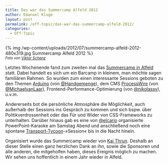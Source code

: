 ```yaml
---
title: Das war das Summercamp Alfeld 2012
author: Emanuel Kluge
layout: post
permalink: /off-topic/das-war-das-summercamp-alfeld-2012/
categories:
  - Off-Topic
---
```


{% img /wp-content/uploads/2012/07/summercamp-alfeld-2012-480x319.jpg Summercamp Alfeld 2012 %}  
<small>*Foto von [Viktor Schanz](http://www.viktor-schanz.de/)*</small>

Letztes Wochenende fand zum zweiten mal das [Summercamp in Alfeld](http://summercamp-alfeld.de/) statt. Dabei handelt es sich um ein Barcamp in kleinem, man möchte sagen familiären Rahmen. So wurden zum einen interessante Sessions geboten zu den Themen [Arduino](http://arduino.cc/) (von [@Handgemenge](https://twitter.com/Handgemenge)), dem CMS [ProcessWire](http://processwire.com/) (von [@MichaelvanLaar](https://twitter.com/MichaelvanLaar)), Frontend-Performance-Optimierung (von [@nikolassv](https://twitter.com/nikolassv)), u.v.m.

Andererseits bot die persönliche Atmosphäre die Möglichkeit, auch außerhalb der Sessions ins Gespräch zu kommen und sich bspw. über Politikverdrossenheit oder das Für und Wider von CSS-Frameworks zu unterhalten. Darüber hinaus gab es eine von [@elcario](https://twitter.com/elcario) organisierte PowerPoint-Karaoke am Samstag Abend und anschließend noch eine spontane [Transport-Tycoon](http://www.openttd.org/en/)-»Session« bis in die Nacht hinein.

Organisiert wurde das Summercamp wieder von [Kai Thrun](https://twitter.com/kaithrun). Deshalb an dieser Stelle einen ganz herzlichen Dank an ihn, sowie die Sponsoren und alle anderen, die mitgeholfen haben, dieses Ereignis möglich zu machen. Wir sehen uns hoffentlich in einem Jahr wieder in Alfeld.
